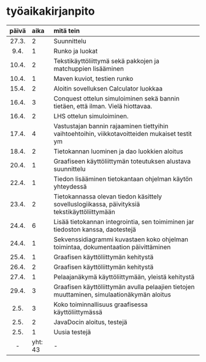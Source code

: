 # työaikakirjanpito

| päivä | aika | mitä tein |
| :----:|:-----|:----------|
|27.3.  |2     |Suunnittelu|
|9.4.   |1     |Runko ja luokat|
|10.4.  |2     |Tekstikäyttöliittymä sekä pakkojen ja matchuppien lisääminen|
|10.4.  |1     |Maven kuviot, testien runko|
|15.4.  |2     |Aloitin sovelluksen Calculator luokkaa|
|16.4.  |3     |Conquest ottelun  simuloiminen sekä bannin tietäen, että ilman. Vielä hiottavaa. |
|16.4.  |2     |LHS ottelun simuloiminen. |
|17.4.  |4     |Vastustajan bannin rajaaminen tiettyihin vaihtoehtoihin, viikkotavoitteiden mukaiset testit ym|
|18.4.  |2     |Tietokannan luominen ja dao luokkien aloitus|
|20.4. |1      |Graafiseen käyttöliittymän toteutuksen alustava suunnittelu|
|22.4. |1      |Tiedon lisääminen tietokantaan ohjelman käytön yhteydessä|
|23.4. |2      |Tietokannassa olevan tiedon käsittely sovelluslogiikassa, päivityksiä tekstikäyttöliittymään|
|24.4. |6      |Lisää tietokannan integrointia, sen toimiminen jar tiedoston kanssa, daotestejä|
|24.4. |1      |Sekvenssidiagrammi kuvastaen koko ohjelman toimintaa, dokumentaation päivittäminen|
|25.4. |1      |Graafisen käyttöliittymän kehitystä|
|26.4. |2      |Graafisen käyttöliittymän kehitystä|
|27.4. |1      |Pelaajanäkymä käyttöliittymään, yleistä kehitystä|
|29.4. |3      |Graafisen käyttöliittymän avulla pelaajien tietojen muuttaminen, simulaationäkymän aloitus|
|2.5. |3       |Koko toiminnallisuus graafisessa käyttöliittymässä|
|2.5. |2       |JavaDocin aloitus, testejä|
|2.5. |1       |Uusia testejä|
|-     |yht: 43 | - | 

